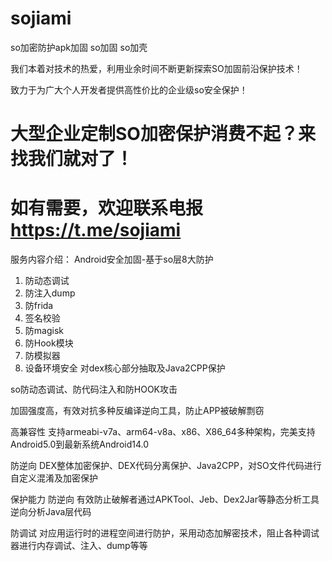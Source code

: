 # sojiami
so加密防护apk加固 so加固 so加壳

我们本着对技术的热爱，利用业余时间不断更新探索SO加固前沿保护技术！

致力于为广大个人开发者提供高性价比的企业级so安全保护！

大型企业定制SO加密保护消费不起？来找我们就对了！
=================================================
  如有需要，欢迎联系电报 https://t.me/sojiami
=================================================

服务内容介绍：
Android安全加固-基于so层8大防护
1. 防动态调试
2. 防注入dump
3. 防frida
4. 签名校验
5. 防magisk
6. 防Hook模块
7. 防模拟器
8. 设备环境安全
对dex核心部分抽取及Java2CPP保护

so防动态调试、防代码注入和防HOOK攻击

加固强度高，有效对抗多种反编译逆向工具，防止APP被破解剽窃

高兼容性
支持armeabi-v7a、arm64-v8a、x86、X86_64多种架构，完美支持Android5.0到最新系统Android14.0

防逆向
DEX整体加密保护、DEX代码分离保护、Java2CPP，对SO文件代码进行自定义混淆及加密保护

保护能力
防逆向 有效防止破解者通过APKTool、Jeb、Dex2Jar等静态分析工具逆向分析Java层代码

防调试 对应用运行时的进程空间进行防护，采用动态加解密技术，阻止各种调试器进行内存调试、注入、dump等等


